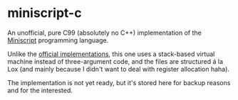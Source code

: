 # miniscript-c

An unofficial, pure C99 (absolutely no C++) implementation of the [Miniscript](https://miniscript.org/) programming language.

Unlike the [official implementations](https://github.com/joestrout/miniscript), this one uses a stack-based virtual machine instead of three-argument code, and the files are structured á la Lox (and mainly because I didn't want to deal with register allocation haha).

The implementation is not yet ready, but it's stored here for backup reasons and for the interested.
